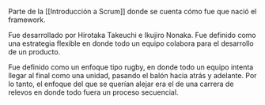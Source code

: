 
Parte de la [[Introducción a Scrum]] donde se cuenta cómo fue que nació el framework.


Fue desarrollado por Hirotaka Takeuchi e Ikujiro Nonaka. Fue definido como una estrategia flexible en donde todo un equipo colabora para el desarrollo de un producto.

Fue definido como un enfoque tipo rugby, en donde todo un equipo intenta llegar al final como una unidad, pasando el balón hacia atrás y adelante. Por lo tanto, el enfoque del que se querían alejar era el de una carrera de relevos en donde todo fuera un proceso secuencial.